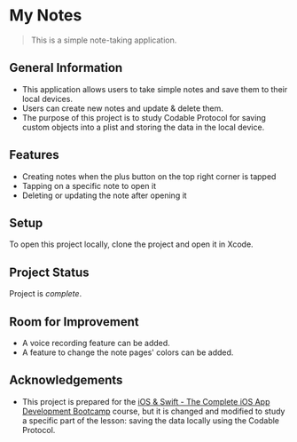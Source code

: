 # My Notes
> This is a simple note-taking application. 


## General Information
- This application allows users to take simple notes and save them to their local devices.
- Users can create new notes and update & delete them.
- The purpose of this project is to study Codable Protocol for saving custom objects into a plist and storing the data in the local device. 


## Features
- Creating notes when the plus button on the top right corner is tapped
- Tapping on a specific note to open it
- Deleting or updating the note after opening it


## Setup
To open this project locally, clone the project and open it in Xcode.


## Project Status
Project is _complete_.


## Room for Improvement
- A voice recording feature can be added.
- A feature to change the note pages' colors can be added.


## Acknowledgements
- This project is prepared for the [iOS & Swift - The Complete iOS App Development Bootcamp](https://www.udemy.com/course/ios-13-app-development-bootcamp/) course, but it is changed and modified to study a specific part of the lesson: saving the data locally using the Codable Protocol.


